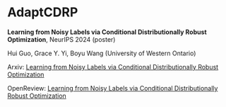 # AdaptCDRP
**Learning from Noisy Labels via Conditional Distributionally Robust Optimization**, NeurIPS 2024 (poster)

Hui Guo, Grace Y. Yi, Boyu Wang (University of Western Ontario)

Arxiv: [Learning from Noisy Labels via Conditional Distributionally Robust Optimization](https://arxiv.org/abs/2411.17113)

OpenReview: [Learning from Noisy Labels via Conditional Distributionally Robust Optimization](https://openreview.net/forum?id=2NKumsITFw&referrer=%5Bthe%20profile%20of%20Boyu%20Wang%5D(%2Fprofile%3Fid%3D~Boyu_Wang3))



